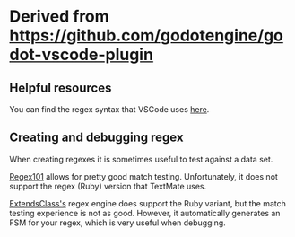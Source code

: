 # Derived from https://github.com/godotengine/godot-vscode-plugin

## Helpful resources

You can find the regex syntax that VSCode uses [here](https://macromates.com/manual/en/regular_expressions).

## Creating and debugging regex

When creating regexes it is sometimes useful to test against a data set.

[Regex101](https://regex101.com/) allows for pretty good match testing. Unfortunately, it does not support the regex (Ruby) version that TextMate uses.

[ExtendsClass's](https://extendsclass.com/regex-tester.html#ruby) regex engine does support the Ruby variant, but the match testing experience is not as good. However, it automatically generates an FSM for your regex, which is very useful when debugging.
